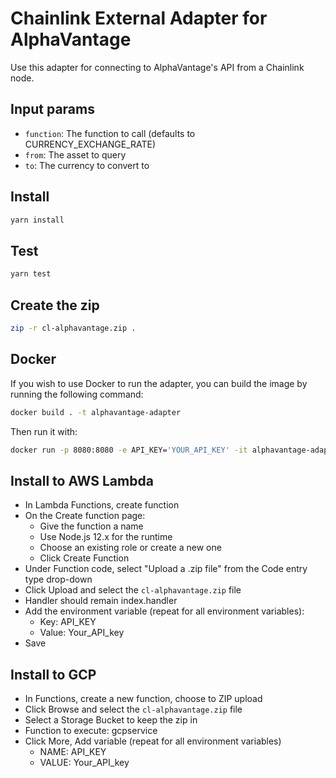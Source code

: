 # Chainlink External Adapter for AlphaVantage

Use this adapter for connecting to AlphaVantage's API from a Chainlink node.

## Input params

- `function`: The function to call (defaults to CURRENCY_EXCHANGE_RATE)
- `from`: The asset to query
- `to`: The currency to convert to

## Install

```bash
yarn install
```

## Test

```bash
yarn test
```

## Create the zip

```bash
zip -r cl-alphavantage.zip .
```

## Docker

If you wish to use Docker to run the adapter, you can build the image by running the following command:

```bash
docker build . -t alphavantage-adapter
```

Then run it with:

```bash
docker run -p 8080:8080 -e API_KEY='YOUR_API_KEY' -it alphavantage-adapter:latest
```

## Install to AWS Lambda

- In Lambda Functions, create function
- On the Create function page:
  - Give the function a name
  - Use Node.js 12.x for the runtime
  - Choose an existing role or create a new one
  - Click Create Function
- Under Function code, select "Upload a .zip file" from the Code entry type drop-down
- Click Upload and select the `cl-alphavantage.zip` file
- Handler should remain index.handler
- Add the environment variable (repeat for all environment variables):
  - Key: API_KEY
  - Value: Your_API_key
- Save


## Install to GCP

- In Functions, create a new function, choose to ZIP upload
- Click Browse and select the `cl-alphavantage.zip` file
- Select a Storage Bucket to keep the zip in
- Function to execute: gcpservice
- Click More, Add variable (repeat for all environment variables)
  - NAME: API_KEY
  - VALUE: Your_API_key
